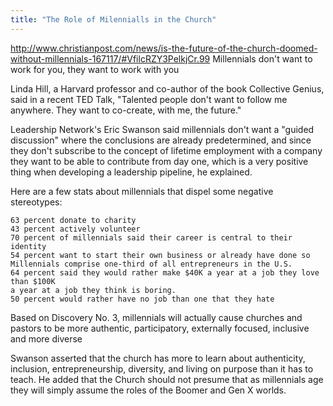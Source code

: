 ```yaml
---
title: "The Role of Milennialls in the Church"
---
```


http://www.christianpost.com/news/is-the-future-of-the-church-doomed-without-millennials-167117/#VfilcRZY3PelkjCr.99
Millennials don't want to work for you, they want to work with you

Linda Hill, a Harvard professor and co-author of the book Collective Genius, said in a recent TED Talk, "Talented people don't want to follow me anywhere. They want to co-create, with me, the future."

Leadership Network's Eric Swanson said millennials don't want a "guided discussion" where the conclusions are already predetermined, and since they don't subscribe to the concept of lifetime employment with a company they want to be able to contribute from day one, which is a very positive thing when developing a leadership pipeline, he explained.

Here are a few stats about millennials that dispel some negative stereotypes:

    63 percent donate to charity
    43 percent actively volunteer
    70 percent of millennials said their career is central to their identity
    54 percent want to start their own business or already have done so
    Millennials comprise one-third of all entrepreneurs in the U.S.
    64 percent said they would rather make $40K a year at a job they love than $100K
    a year at a job they think is boring.
    50 percent would rather have no job than one that they hate

Based on Discovery No. 3, millennials will actually cause churches and pastors to be more authentic, participatory, externally focused, inclusive and more diverse

Swanson asserted that the church has more to learn about authenticity, inclusion, entrepreneurship, diversity,
and living on purpose than it has to teach. He added that the Church should not presume that as millennials age they will simply assume the roles of the Boomer and Gen X worlds.
